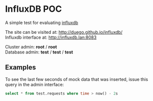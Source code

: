 # InfluxDB POC

A simple test for evaluating [influxdb](http://influxdb.org)

The site can be visited at: http://duego.github.io/influxdb/  
Influxdb interface at: http://influxdb.lan:8083

Cluster admin: **root** / **root**  
Database admin: **test** / **test** / **test**

## Examples

To see the last few seconds of mock data that was inserted, issue this query in the admin interface:

```sql
select * from test.requests where time > now() - 2s
```